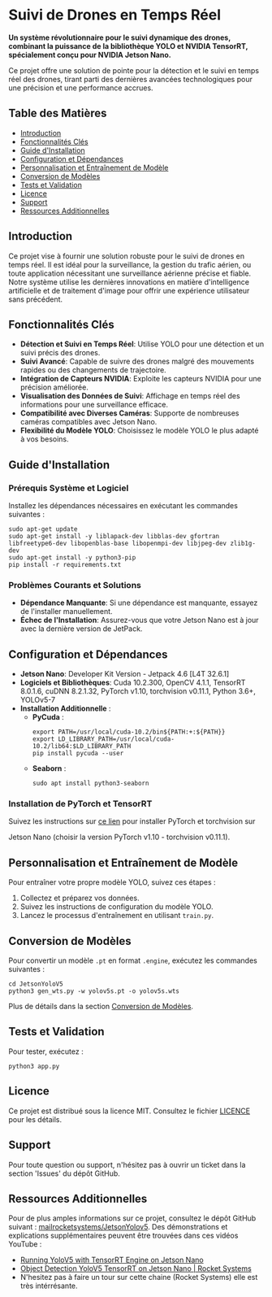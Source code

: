# Suivi de Drones en Temps Réel

**Un système révolutionnaire pour le suivi dynamique des drones, combinant la puissance de la bibliothèque YOLO et NVIDIA TensorRT, spécialement conçu pour NVIDIA Jetson Nano.** 

Ce projet offre une solution de pointe pour la détection et le suivi en temps réel des drones, tirant parti des dernières avancées technologiques pour une précision et une performance accrues.

## Table des Matières
- [Introduction](#introduction)
- [Fonctionnalités Clés](#fonctionnalités-clés)
- [Guide d'Installation](#guide-dinstallation)
- [Configuration et Dépendances](#configuration-et-dépendances)
- [Personnalisation et Entraînement de Modèle](#personnalisation-et-entraînement-de-modèle)
- [Conversion de Modèles](#conversion-de-modèles)
- [Tests et Validation](#tests-et-validation)
- [Licence](#licence)
- [Support](#support)
- [Ressources Additionnelles](#ressources-additionnelles)

## Introduction
Ce projet vise à fournir une solution robuste pour le suivi de drones en temps réel. Il est idéal pour la surveillance, la gestion du trafic aérien, ou toute application nécessitant une surveillance aérienne précise et fiable. Notre système utilise les dernières innovations en matière d'intelligence artificielle et de traitement d'image pour offrir une expérience utilisateur sans précédent.

## Fonctionnalités Clés
- **Détection et Suivi en Temps Réel**: Utilise YOLO pour une détection et un suivi précis des drones.
- **Suivi Avancé**: Capable de suivre des drones malgré des mouvements rapides ou des changements de trajectoire.
- **Intégration de Capteurs NVIDIA**: Exploite les capteurs NVIDIA pour une précision améliorée.
- **Visualisation des Données de Suivi**: Affichage en temps réel des informations pour une surveillance efficace.
- **Compatibilité avec Diverses Caméras**: Supporte de nombreuses caméras compatibles avec Jetson Nano.
- **Flexibilité du Modèle YOLO**: Choisissez le modèle YOLO le plus adapté à vos besoins.

## Guide d'Installation
### Prérequis Système et Logiciel
Installez les dépendances nécessaires en exécutant les commandes suivantes :
```shell
sudo apt-get update
sudo apt-get install -y liblapack-dev libblas-dev gfortran libfreetype6-dev libopenblas-base libopenmpi-dev libjpeg-dev zlib1g-dev
sudo apt-get install -y python3-pip
pip install -r requirements.txt
```

### Problèmes Courants et Solutions
- **Dépendance Manquante**: Si une dépendance est manquante, essayez de l'installer manuellement.
- **Échec de l'Installation**: Assurez-vous que votre Jetson Nano est à jour avec la dernière version de JetPack.

## Configuration et Dépendances
- **Jetson Nano**: Developer Kit Version - Jetpack 4.6 [L4T 32.6.1]
- **Logiciels et Bibliothèques**: Cuda 10.2.300, OpenCV 4.1.1, TensorRT 8.0.1.6, cuDNN 8.2.1.32, PyTorch v1.10, torchvision v0.11.1, Python 3.6+, YOLOv5-7
- **Installation Additionnelle** :
   - **PyCuda** :
     ```shell
     export PATH=/usr/local/cuda-10.2/bin${PATH:+:${PATH}}
     export LD_LIBRARY_PATH=/usr/local/cuda-10.2/lib64:$LD_LIBRARY_PATH
     pip install pycuda --user
     ```
   - **Seaborn** :
     ```shell
     sudo apt install python3-seaborn
     ```

### Installation de PyTorch et TensorRT
Suivez les instructions sur [ce lien](https://forums.developer.nvidia.com/t/pytorch-for-jetson/72048) pour installer PyTorch et torchvision sur

 Jetson Nano (choisir la version PyTorch v1.10 - torchvision v0.11.1).

## Personnalisation et Entraînement de Modèle
Pour entraîner votre propre modèle YOLO, suivez ces étapes :
1. Collectez et préparez vos données.
2. Suivez les instructions de configuration du modèle YOLO.
3. Lancez le processus d'entraînement en utilisant `train.py`.

## Conversion de Modèles
Pour convertir un modèle `.pt` en format `.engine`, exécutez les commandes suivantes :
```shell
cd JetsonYoloV5
python3 gen_wts.py -w yolov5s.pt -o yolov5s.wts
```
Plus de détails dans la section [Conversion de Modèles](#conversion-de-modèles).

## Tests et Validation
Pour tester, exécutez :
```shell
python3 app.py
```

## Licence
Ce projet est distribué sous la licence MIT. Consultez le fichier [LICENCE](LICENSE) pour les détails.

## Support
Pour toute question ou support, n'hésitez pas à ouvrir un ticket dans la section 'Issues' du dépôt GitHub.

## Ressources Additionnelles
Pour de plus amples informations sur ce projet, consultez le dépôt GitHub suivant : [mailrocketsystems/JetsonYolov5](https://github.com/mailrocketsystems/JetsonYolov5). Des démonstrations et explications supplémentaires peuvent être trouvées dans ces vidéos YouTube :
- [Running YoloV5 with TensorRT Engine on Jetson Nano](https://www.youtube.com/watch?v=ErWC3nBuV6k&ab_channel=RocketSystems)
- [Object Detection YoloV5 TensorRT on Jetson Nano | Rocket Systems](https://www.youtube.com/watch?v=-Vu65N1NRWw&ab_channel=RocketSystems)
- N'hesitez pas à faire un tour sur cette chaine (Rocket Systems) elle est très intérrésante.

